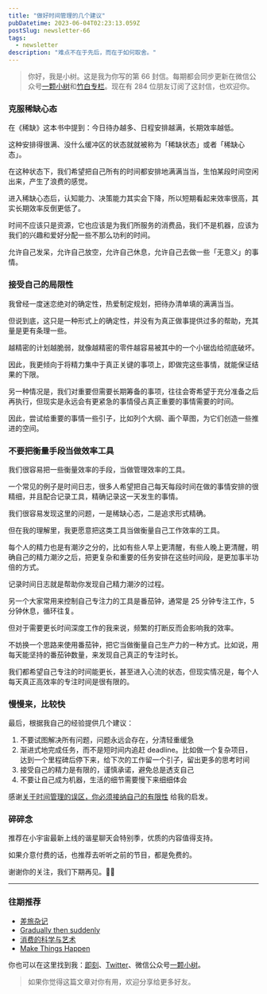 ```yaml
---
title: "做好时间管理的几个建议"
pubDatetime: 2023-06-04T02:23:13.059Z
postSlug: newsletter-66
tags:
  - newsletter
description: "难点不在于先后，而在于如何取舍。"
---
```


> 你好，我是小树。这是我为你写的第 66 封信。每期都会同步更新在微信公众号[一颗小树](https://weixin.sogou.com/weixin?query=a_warm_tree)和[竹白专栏](https://xiaoshu.zhubai.love)。现在有 284 位朋友订阅了这封信，也欢迎你。

### 克服稀缺心态

在《稀缺》这本书中提到：今日待办越多、日程安排越满，长期效率越低。

这种安排得很满、没什么缓冲区的状态就就被称为「稀缺状态」或者「稀缺心态」。

在这种状态下，我们希望把自己所有的时间都安排地满满当当，生怕某段时间空闲出来，产生了浪费的感觉。

进入稀缺心态后，认知能力、决策能力其实会下降，所以短期看起来效率很高，其实长期效率反倒更低了。

时间不应该只是资源，它也应该是为我们所服务的消费品，我们不是机器，应该为我们的兴趣和爱好分配一些不那么功利的时间。

允许自己发呆，允许自己放空，允许自己休息，允许自己去做一些「无意义」的事情。

### 接受自己的局限性

我曾经一度迷恋绝对的确定性，热爱制定规划，把待办清单填的满满当当。

但说到底，这只是一种形式上的确定性，并没有为真正做事提供过多的帮助，充其量是更有条理一些。

越精密的计划越脆弱，就像越精密的零件越容易被其中的一个小锯齿给彻底破坏。

因此，我更倾向于将精力集中于真正关键的事项上，即做完这些事情，就能保证结果的下限。

另一种情况是，我们对重要但需要长期筹备的事项，往往会寄希望于充分准备之后再执行，但现实是永远会有更紧急的事情侵占真正重要的事情需要的时间。

因此，尝试给重要的事情一些引子，比如列个大纲、画个草图，为它们创造一些推进的空间。

### 不要把衡量手段当做效率工具

我们很容易把一些衡量效率的手段，当做管理效率的工具。

一个常见的例子是时间日志，很多人希望把自己每天每段时间在做的事情安排的很精细，并且配合记录工具，精确记录这一天发生的事情。

我们很容易发现这里的问题，一是稀缺心态，二是追求形式精确。

但在我的理解里，我更愿意把这类工具当做衡量自己工作效率的工具。

每个人的精力也是有潮汐之分的，比如有些人早上更清醒，有些人晚上更清醒，明确自己的精力潮汐之后，把更复杂和重要的任务安排在这些时间段，是更加事半功倍的方式。

记录时间日志就是帮助你发现自己精力潮汐的过程。

另一个大家常用来控制自己专注力的工具是番茄钟，通常是 25 分钟专注工作，5 分钟休息，循环往复。

但对于需要更长时间深度工作的我来说，频繁的打断反而会影响我的效率。

不妨换一个思路来使用番茄钟，把它当做衡量自己生产力的一种方式。比如说，用每天能坚持的番茄钟数量，来发现自己真正的专注时长。

我们都希望自己专注的时间能更长，甚至进入心流的状态，但现实情况是，每个人每天真正高效率的专注时间是很有限的。

### 慢慢来，比较快

最后，根据我自己的经验提供几个建议：

1. 不要试图解决所有问题，问题永远会存在，分清轻重缓急
2. 渐进式地完成任务，而不是短时间内追赶 deadline。比如做一个复杂项目，达到一个里程碑后停下来，给下次的工作留一个引子，留出更多的思考时间
3. 接受自己的精力是有限的，谨慎承诺，避免总是透支自己
4. 不要让自己成为机器，生活的细节需要慢下来细细体会

感谢[关于时间管理的误区，你必须接纳自己的有限性](https://mp.weixin.qq.com/s?__biz=MzkyNjM1ODA2MA==&mid=2247485013&idx=1&sn=755b60e520a69b54aab224a64bc2c9fd&chksm=c239c916f54e40001d69900831b7dea371a9db5a239b55855b95868f6e44cc1cbe7543f1e881&mpshare=1&scene=1&srcid=0528R3h7Pngp1hv1QnNdqcuR&sharer_sharetime=1685274837876&sharer_shareid=4c63140522fe404b48188e25cc789c37#rd) 给我的启发。

### 碎碎念

推荐在小宇宙最新上线的谐星聊天会特别季，优质的内容值得支持。

如果介意付费的话，也推荐去听听之前的节目，都是免费的。

谢谢你的关注，我们下期再见。👋🏻

---

### 往期推荐

- [差旅杂记](https://mp.weixin.qq.com/s/6LjGpGZcUDEXxUFwEOvw-A)
- [Gradually then suddenly](https://mp.weixin.qq.com/s/oMLqz8Y5UiSEv-ESlw1o0g)
- [消费的科学与艺术](https://mp.weixin.qq.com/s/Fv6uE21EwIbFj9wDg4tdQg)
- [Make Things Happen](https://mp.weixin.qq.com/s/4QABLTR7cbS0n5KjVzxWrA)

你也可以在这里找到我：[即刻](https://okjk.co/3Vsn5T)、[Twitter](https://twitter.com/yeshu_in_future)、微信公众号[一颗小树](https://weixin.sogou.com/weixin?query=a_warm_tree)。

> 如果你觉得这篇文章对你有用，欢迎分享给更多好友。
